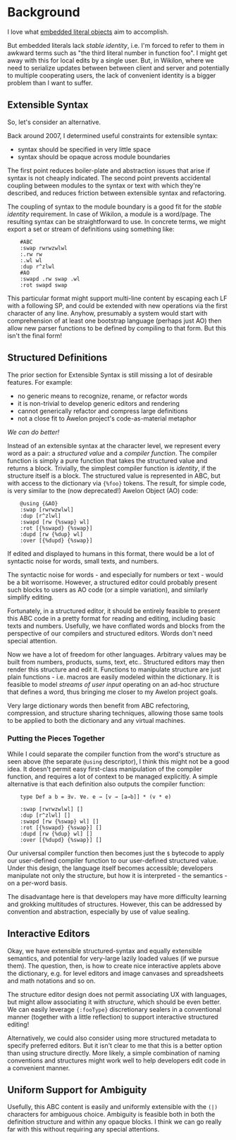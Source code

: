 
# Background

I love what [embedded literal objects](EmbeddedLiteralObjects.md) aim to accomplish. 

But embedded literals lack *stable identity*, i.e. I'm forced to refer to them in awkward terms such as "the third literal number in function foo". I might get away with this for local edits by a single user. But, in Wikilon, where we need to serialize updates between between client and server and potentially to multiple cooperating users, the lack of convenient identity is a bigger problem than I want to suffer. 

## Extensible Syntax

So, let's consider an alternative.

Back around 2007, I determined useful constraints for extensible syntax: 

* syntax should be specified in very little space
* syntax should be opaque across module boundaries

The first point reduces boiler-plate and abstraction issues that arise if syntax is not cheaply indicated. The second point prevents accidental coupling between modules to the syntax or text with which they're described, and reduces friction between extensible syntax and refactoring.

The coupling of syntax to the module boundary is a good fit for the *stable identity* requirement. In case of Wikilon, a module is a word/page. The resulting syntax can be straightforward to use. In concrete terms, we might export a set or stream of definitions using something like:
        
        #ABC
        :swap rwrwzwlwl
        :.rw rw
        :.wl wl
        :dup r^zlwl
        #AO
        :swapd .rw swap .wl
        :rot swapd swap

This particular format might support multi-line content by escaping each LF with a following SP, and could be extended with new operations via the first character of any line. Anyhow, presumably a system would start with comprehension of at least one bootstrap language (perhaps just AO) then allow new parser functions to be defined by compiling to that form. But this isn't the final form!

## Structured Definitions 

The prior section for Extensible Syntax is still missing a lot of desirable features. For example:

* no generic means to recognize, rename, or refactor words
* it is non-trivial to develop generic editors and rendering
* cannot generically refactor and compress large definitions
* not a close fit to Awelon project's code-as-material metaphor

*We can do better!*

Instead of an extensible syntax at the character level, we represent every word as a pair: a *structured value* and a *compiler function*. The compiler function is simply a pure function that takes the structured value and returns a block. Trivially, the simplest compiler function is *identity*, if the structure itself is a block. The structured value is represented in ABC, but with access to the dictionary via `{%foo}` tokens. The result, for simple code, is very similar to the (now deprecated!) Awelon Object (AO) code:

        @using {&AO}
        :swap [rwrwzwlwl]
        :dup [r^zlwl]
        :swapd [rw {%swap} wl]
        :rot [{%swapd} {%swap}]
        :dupd [rw {%dup} wl]
        :over [{%dupd} {%swap}]

If edited and displayed to humans in this format, there would be a lot of syntactic noise for words, small texts, and numbers. 

The syntactic noise for words - and especially for numbers or text - would be a bit worrisome. However, a structured editor could probably present such blocks to users as AO code (or a simple variation), and similarly simplify editing.

Fortunately, in a structured editor, it should be entirely feasible to present this ABC code in a pretty format for reading and editing, including basic texts and numbers. Usefully, we have conflated words and blocks from the perspective of our compilers and structured editors. Words don't need special attention.

Now we have a lot of freedom for other languages. Arbitrary values may be built from numbers, products, sums, text, etc.. Structured editors may then render this structure and edit it. Functions to manipulate structure are just plain functions - i.e. macros are easily modeled within the dictionary. It is feasible to model *streams of user input* operating on an ad-hoc structure that defines a word, thus bringing me closer to my Awelon project goals.

Very large dictionary words then benefit from ABC refectoring, compression, and structure sharing techniques, allowing those same tools to be applied to both the dictionary and any virtual machines.

### Putting the Pieces Together

While I could separate the compiler function from the word's structure as seen above (the separate `@using` descriptor), I think this might not be a good idea. It doesn't permit easy first-class manipulation of the compiler function, and requires a lot of context to be managed explicitly. A simple alternative is that each definition also outputs the compiler function:

        type Def a b = ∃v. ∀e. e → [v → [a→b]] * (v * e)

        :swap [rwrwzwlwl] []
        :dup [r^zlwl] []
        :swapd [rw {%swap} wl] []
        :rot [{%swapd} {%swap}] []
        :dupd [rw {%dup} wl] []
        :over [{%dupd} {%swap}] []

Our universal compiler function then becomes just the `$` bytecode to apply our user-defined compiler function to our user-defined structured value. Under this design, the language itself becomes accessible; developers manipulate not only the structure, but how it is interpreted - the semantics - on a per-word basis.

The disadvantage here is that developers may have more difficulty learning and grokking multitudes of structures. However, this can be addressed by convention and abstraction, especially by use of value sealing.

## Interactive Editors

Okay, we have extensible structured-syntax and equally extensible semantics, and potential for very-large lazily loaded values (if we pursue them). The question, then, is how to create nice interactive applets above the dictionary, e.g. for level editors and image canvases and spreadsheets and math notations and so on. 

The structure editor design does not permit associating UX with languages, but might allow associating it with *structure*, which should be even better. We can easily leverage `{:fooType}` discretionary sealers in a conventional manner (together with a little reflection) to support interactive structured editing!

Alternatively, we could also consider using more structured metadata to specify preferred editors. But it isn't clear to me that this is a better option than using structure directly. More likely, a simple combination of naming conventions and structures might work well to help developers edit code in a convenient manner.

## Uniform Support for Ambiguity

Usefully, this ABC content is easily and uniformly extensible with the `(|)` characters for ambiguous choice. Ambiguity is feasible both in both the definition structure and within any opaque blocks. I think we can go really far with this without requiring any special attentions. 

